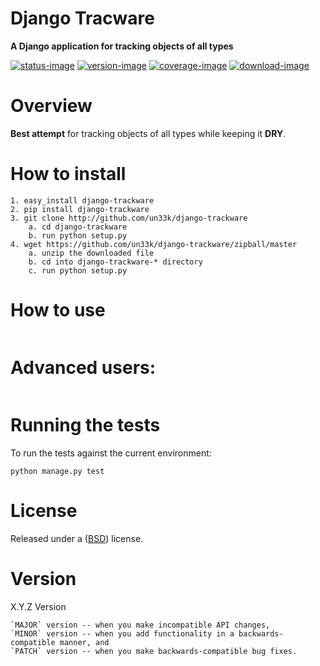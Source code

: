 Django Tracware
====================

**A Django application for tracking objects of all types**

[![status-image]][status-link]
[![version-image]][version-link]
[![coverage-image]][coverage-link]
[![download-image]][download-link]


Overview
====================

**Best attempt** for tracking objects of all types while keeping it **DRY**.


How to install
====================

    1. easy_install django-trackware
    2. pip install django-trackware
    3. git clone http://github.com/un33k/django-trackware
        a. cd django-trackware
        b. run python setup.py
    4. wget https://github.com/un33k/django-trackware/zipball/master
        a. unzip the downloaded file
        b. cd into django-trackware-* directory
        c. run python setup.py


How to use
====================

   ```python
   ```

Advanced users:
====================

   ```python
   ```

Running the tests
====================

To run the tests against the current environment:

    python manage.py test


License
====================

Released under a ([BSD](LICENSE.md)) license.


Version
====================
X.Y.Z Version

    `MAJOR` version -- when you make incompatible API changes,
    `MINOR` version -- when you add functionality in a backwards-compatible manner, and
    `PATCH` version -- when you make backwards-compatible bug fixes.

[status-image]: https://secure.travis-ci.org/un33k/django-trackware.png?branch=master
[status-link]: http://travis-ci.org/un33k/django-trackware?branch=master

[version-image]: https://img.shields.io/pypi/v/django-trackware.svg
[version-link]: https://pypi.python.org/pypi/django-trackware

[coverage-image]: https://coveralls.io/repos/un33k/django-trackware/badge.svg
[coverage-link]: https://coveralls.io/r/un33k/django-trackware

[download-image]: https://img.shields.io/pypi/dm/django-trackware.svg
[download-link]: https://pypi.python.org/pypi/django-trackware
